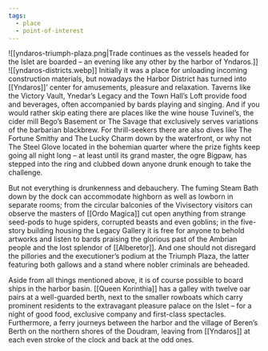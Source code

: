 ```yaml
---
tags:
  - place
  - point-of-interest
---
```

![[yndaros-triumph-plaza.png|Trade continues as the vessels headed for the Islet are boarded – an evening like any other by the harbor of Yndaros.]]
![[yndaros-districts.webp]]
Initially it was a place for unloading incoming construction materials, but nowadays the Harbor District has turned into [[Yndaros]]’ center for amusements, pleasure and relaxation. Taverns like the Victory Vault, Ynedar’s Legacy and the Town Hall’s Loft provide food and beverages, often accompanied by bards playing and singing. And if you would rather skip eating there are places like the wine house Tuvinel’s, the cider mill Bego’s Basement or The Savage that exclusively serves variations of the barbarian blackbrew. For thrill-seekers there are also dives like The Fortune Smithy and The Lucky Charm down by the waterfront, or why not The Steel Glove located in the bohemian quarter where the prize fights keep going all night long – at least until its grand master, the ogre Bigpaw, has stepped into the ring and clubbed down anyone drunk enough to take the challenge.

But not everything is drunkenness and debauchery. The fuming Steam Bath down by the dock can accommodate highborn as well as lowborn in separate rooms; from the circular balconies of the Vivisectory visitors can observe the masters of [[Ordo Magica]] cut open anything from strange seed-pods to huge spiders, corrupted beasts and even goblins; in the five-story building housing the Legacy Gallery it is free for anyone to behold artworks and listen to bards praising the glorious past of the Ambrian people and the lost splendor of [[Alberetor]]. And one should not disregard the pillories and the executioner’s podium at the Triumph Plaza, the latter featuring both gallows and a stand where nobler criminals are beheaded.

Aside from all things mentioned above, it is of course possible to board ships in the harbor basin. [[Queen Korinthia]] has a galley with twelve oar pairs at a well-guarded berth, next to the smaller rowboats which carry prominent residents to the extravagant pleasure palace on the Islet – for a night of good food, exclusive company and first-class spectacles. Furthermore, a ferry journeys between the harbor and the village of Beren’s Berth on the northern shores of the Doudram, leaving from [[Yndaros]] at each even stroke of the clock and back at the odd ones.